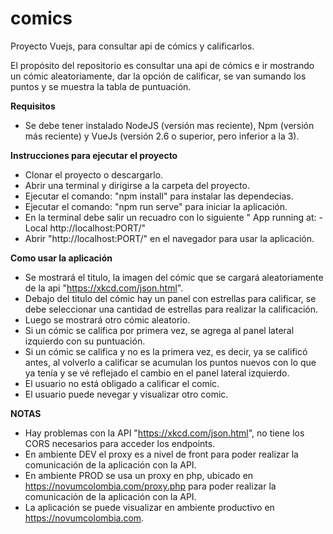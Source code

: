 # comics
Proyecto Vuejs, para consultar api de cómics y calificarlos.

El propósito del repositorio es consultar una api de cómics e ir mostrando un cómic aleatoriamente, dar la opción de calificar,
se van sumando los puntos y se muestra la tabla de puntuación.

**Requisitos**
* Se debe tener instalado NodeJS (versión mas reciente), Npm (versión más reciente) y VueJs (versión 2.6 o superior, pero inferior a la 3).

**Instrucciones para ejecutar el proyecto**
* Clonar el proyecto o descargarlo.
* Abrir una terminal y dirigirse a la carpeta del proyecto.
* Ejecutar el comando: "npm install" para instalar las dependecias.
* Ejecutar el comando: "npm run serve" para iniciar la aplicación.
* En la terminal debe salir un recuadro con lo siguiente " App running at: - Local http://localhost:PORT/"
* Abrir "http://localhost:PORT/" en el navegador para usar la aplicación.


**Como usar la aplicación**
* Se mostrará el titulo, la imagen del cómic que se cargará aleatoriamente de la api "https://xkcd.com/json.html".
* Debajo del titulo del cómic hay un panel con estrellas para calificar, se debe seleccionar una cantidad de estrellas para realizar la calificación.
* Luego se mostrará otro cómic aleatorio.
* Si un cómic se califica por primera vez, se agrega al panel lateral izquierdo con su puntuación.
* Si un cómic se califica y no es la primera vez, es decir, ya se calificó antes, al volverlo a calificar se acumulan los puntos nuevos con lo que ya tenía y se vé reflejado el cambio en el panel lateral izquierdo.
* El usuario no está obligado a calificar el comic.
* El usuario puede nevegar y visualizar otro comic.

**NOTAS**
* Hay problemas con la API "https://xkcd.com/json.html", no tiene los CORS necesarios para acceder los endpoints.
* En ambiente DEV el proxy es a nivel de front para poder realizar la comunicación de la aplicación con la API.
* En ambiente PROD se usa un proxy en php, ubicado en https://novumcolombia.com/proxy.php  para poder realizar la comunicación de la aplicación con la API.
* La aplicación se puede visualizar en ambiente productivo en https://novumcolombia.com.